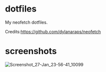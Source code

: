 # dotfiles
My neofetch dotfiles.

Credits:https://github.com/dylanaraps/neofetch
 
# screenshots
 ![Screenshot_27-Jan_23-56-41_10099](https://github.com/wbose/neofetch_dotfiles/assets/84239853/b7256d98-fb8d-4d08-bd15-98511952dc2e)
